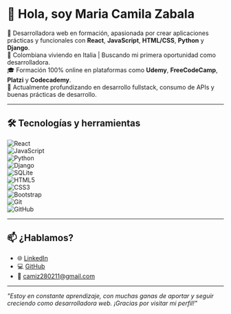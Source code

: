 # 👋 Hola, soy Maria Camila Zabala

🎯 Desarrolladora web en formación, apasionada por crear aplicaciones prácticas y funcionales con **React**, **JavaScript**, **HTML/CSS**, **Python** y **Django**.  
📍 Colombiana viviendo en  Italia | Buscando mi primera oportunidad como desarrolladora.  
🎓 Formación 100% online en plataformas como **Udemy**, **FreeCodeCamp**, **Platzi** y **Codecademy**.  
🌱 Actualmente profundizando en desarrollo fullstack, consumo de APIs y buenas prácticas de desarrollo.

---

## 🛠️ Tecnologías y herramientas

![React](https://img.shields.io/badge/-React-61DAFB?style=flat&logo=react&logoColor=white)  
![JavaScript](https://img.shields.io/badge/-JavaScript-F7DF1E?style=flat&logo=javascript&logoColor=black)  
![Python](https://img.shields.io/badge/-Python-3776AB?style=flat&logo=python&logoColor=white)  
![Django](https://img.shields.io/badge/-Django-092E20?style=flat&logo=django&logoColor=white)  
![SQLite](https://img.shields.io/badge/-SQLite-003B57?style=flat&logo=sqlite&logoColor=white)  
![HTML5](https://img.shields.io/badge/-HTML5-E34F26?style=flat&logo=html5&logoColor=white)  
![CSS3](https://img.shields.io/badge/-CSS3-1572B6?style=flat&logo=css3&logoColor=white)  
![Bootstrap](https://img.shields.io/badge/-Bootstrap-7952B3?style=flat&logo=bootstrap&logoColor=white)  
![Git](https://img.shields.io/badge/-Git-F05032?style=flat&logo=git&logoColor=white)  
![GitHub](https://img.shields.io/badge/-GitHub-181717?style=flat&logo=github&logoColor=white)  

---

## 📫 ¿Hablamos?

- 🌐 [LinkedIn](https://www.linkedin.com/in/camilazabalav)
- 💻 [GitHub](https://github.com/CamilaZV)
- 📧 camiz280211@gmail.com

---

*"Estoy en constante aprendizaje, con muchas ganas de aportar y seguir creciendo como desarrolladora web. ¡Gracias por visitar mi perfil!"*
